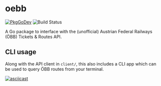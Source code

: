 # oebb

[![PkgGoDev](https://pkg.go.dev/badge/github.com/chrboe/oebb/client)](https://pkg.go.dev/github.com/chrboe/oebb/client)
![Build Status](https://github.com/chrboe/oebb/workflows/Go/badge.svg)

A Go package to interface with the (unofficial) Austrian Federal Railways (ÖBB)
Tickets & Routes API.

## CLI usage

Along with the API client in `client/`, this also includes a CLI app which can
be used to query ÖBB routes from your terminal.

[![asciicast](https://asciinema.org/a/q5sUksYLTR6nqYzmjc4CFdKxM.svg)](https://asciinema.org/a/q5sUksYLTR6nqYzmjc4CFdKxM)

